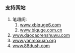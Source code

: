 ### 支持网站
1. 笔趣阁:
    1. www.xbiquge6.com
    2. www.biquge.com.cn
2. www.daocaorenshuwu.com
3. www.yanmoxuan.org
4. www.88dush.com
